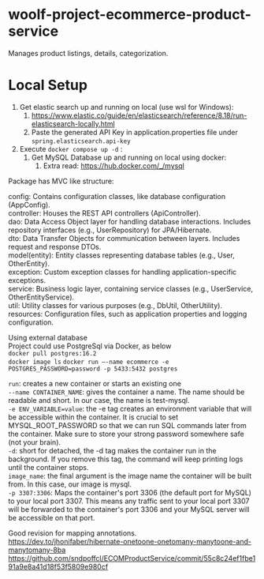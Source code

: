 # woolf-project-ecommerce-product-service
Manages product listings, details, categorization.

# Local Setup
1. Get elastic search up and running on local (use wsl for Windows):
   1. https://www.elastic.co/guide/en/elasticsearch/reference/8.18/run-elasticsearch-locally.html
   2. Paste the generated API Key in application.properties file under `spring.elasticsearch.api-key`
2. Execute `docker compose up -d` :
   1. Get MySQL Database up and running on local using docker:
      1. Extra read: https://hub.docker.com/_/mysql



Package has MVC like structure:   

config: Contains configuration classes, like database configuration (AppConfig).  
controller: Houses the REST API controllers (ApiController).  
dao: Data Access Object layer for handling database interactions. Includes repository interfaces (e.g., UserRepository) for JPA/Hibernate.  
dto: Data Transfer Objects for communication between layers. Includes request and response DTOs.  
model(entity): Entity classes representing database tables (e.g., User, OtherEntity).  
exception: Custom exception classes for handling application-specific exceptions.  
service: Business logic layer, containing service classes (e.g., UserService, OtherEntityService).  
util: Utility classes for various purposes (e.g., DbUtil, OtherUtility).  
resources: Configuration files, such as application properties and logging configuration.  

Using external database  
Project could use PostgreSql via Docker, as below  
`docker pull postgres:16.2`  
`docker image ls`
`docker run –-name ecommerce -e POSTGRES_PASSWORD=password -p 5433:5432 postgres`

`run`: creates a new container or starts an existing one  
`--name CONTAINER_NAME`: gives the container a name. The name should be readable and short. In our case, the name is test-mysql.  
`-e ENV_VARIABLE=value`: the -e tag creates an environment variable that will be accessible within the container. It is crucial to set MYSQL_ROOT_PASSWORD so that we can run SQL commands later from the container. Make sure to store your strong password somewhere safe (not your brain).  
`-d`: short for detached, the -d tag makes the container run in the background. If you remove this tag, the command will keep printing logs until the container stops.  
`image_name`: the final argument is the image name the container will be built from. In this case, our image is mysql.    
`-p 3307:3306`: Maps the container's port 3306 (the default port for MySQL) to your local port 3307. This means any traffic sent to your local port 3307 will be forwarded to the container's port 3306 and your MySQL server will be accessible on that port.

Good revision for mapping annotations.  
https://dev.to/jhonifaber/hibernate-onetoone-onetomany-manytoone-and-manytomany-8ba  
https://github.com/sndpoffcl/ECOMProductService/commit/55c8c24ef1fbe191a9e8a41d18f53f5809e980cf

